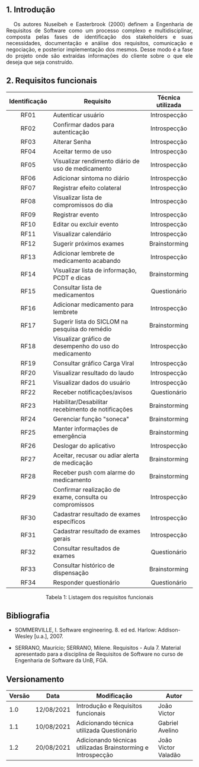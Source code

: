 ## 1. Introdução

<p style="text-indent: 20px; text-align: justify">
Os autores Nuseibeh e Easterbrook (2000) definem a Engenharia de Requisitos de
Software como um processo complexo e multidisciplinar, composta pelas fases de identificação
dos stakeholders e suas necessidades, documentação e análise dos requisitos, comunicação e
negociação, e posterior implementação dos mesmos.
Desse modo é a fase do projeto onde são extraídas informações do cliente sobre o que ele deseja que seja construído.
</p>

## 2. Requisitos funcionais

<center>

| Identificação | Requisito | Técnica utilizada |
| :--: |--|:--:|
| RF01 | Autenticar usuário | Introspecção |
| RF02 | Confirmar dados para autenticação | Introspecção |
| RF03 | Alterar Senha | Introspecção |
| RF04 | Aceitar termo de uso | Introspecção |
| RF05 | Visualizar rendimento diário de uso de medicamento | Introspecção |
| RF06 | Adicionar sintoma no diário | Introspecção |
| RF07 | Registrar efeito colateral | Introspecção |
| RF08 | Visualizar lista de compromissos do dia | Introspecção |
| RF09 | Registrar evento | Introspecção |
| RF10 | Editar ou excluir evento | Introspecção |
| RF11 | Visualizar calendário | Introspecção |
| RF12 | Sugerir próximos exames | Brainstorming |
| RF13 | Adicionar lembrete de medicamento acabando | Introspecção |
| RF14 | Visualizar lista de informação, PCDT e dicas| Brainstorming |
| RF15 | Consultar lista de medicamentos | Questionário |
| RF16 | Adicionar medicamento para lembrete | Introspecção |
| RF17 | Sugerir lista do SICLOM na pesquisa do remédio | Brainstorming |
| RF18 | Visualizar gráfico de desempenho do uso do medicamento | Introspecção |
| RF19 | Consultar gráfico Carga Viral| Introspecção |
| RF20 | Visualizar resultado do laudo | Introspecção |
| RF21 | Visualizar dados do usuário | Introspecção |
| RF22 | Receber notificações/avisos | Questionário |
| RF23 | Habilitar/Desabilitar recebimento de notificações | Brainstorming |
| RF24 | Gerenciar função "soneca" | Brainstorming |
| RF25 | Manter informações de emergência | Brainstorming |
| RF26 | Deslogar do aplicativo | Introspecção |
| RF27 | Aceitar, recusar ou adiar alerta de medicação | Brainstorming |
| RF28 | Receber push com alarme do medicamento | Brainstorming |
| RF29 | Confirmar realização de exame, consulta ou compromissos | Introspecção |
| RF30 | Cadastrar resultado de exames específicos | Introspecção |
| RF31 | Cadastrar resultado de exames gerais | Introspecção |
| RF32 | Consultar resultados de exames | Questionário |
| RF33 | Consultar histórico de dispensação | Brainstorming |
| RF34 | Responder questionário | Questionário |

<figcaption>Tabela 1: Listagem dos requisitos funcionais</figcaption>

</center>

## Bibliografia

- SOMMERVILLE, I. Software engineering. 8. ed ed. Harlow: Addison-Wesley [u.a.], 2007. 

- SERRANO, Maurício; SERRANO, Milene. Requisitos - Aula 7. Material apresentado para a disciplina de Requisitos de Software no curso de Engenharia de Software da UnB, FGA.

## Versionamento
| Versão | Data | Modificação | Autor |
|--|--|--|--|
| 1.0 | 12/08/2021 | Introdução e Requisitos funcionais | João Victor |
| 1.1 | 10/08/2021 | Adicionando técnica utilizada Questionário | Gabriel Avelino |
| 1.2 | 20/08/2021 | Adicionando técnicas utilizadas Brainstorming e Introspecção | João Victor Valadão |
